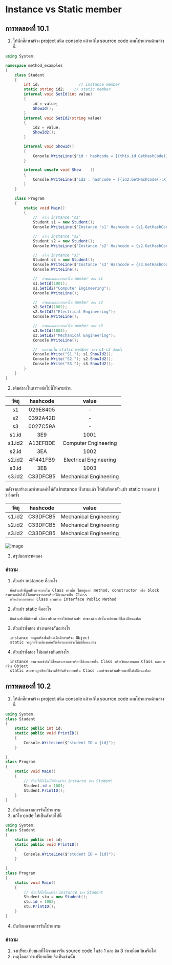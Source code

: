 # Instance vs Static member #

##  การทดลองที่ 10.1 ##

1. ให้นักศึกษาสร้าง project ชนิด console แล้วแก้ไข  sourrce code ตามโปรแกรมด้านล่างนี้


```cs
using System;

namespace method_examples
{
    class Student
    {
        int id;                 // instance member
        static string id2;    // static member
        internal void SetId(int value)
        {
            id = value;
            ShowId();    
        }
        internal void SetId2(string value)
        {
            id2 = value;
            ShowId2();
        }

        internal void ShowId()
        {
            Console.WriteLine($"id : hashcode = [{this.id.GetHashCode():X}], value = {id}");
        }

        internal unsafe void Show    ()
        {
            Console.WriteLine($"id2 : hashcode = [{id2.GetHashCode():X}], value = {id2}");
        }
    }

    class Program
    {
        static void Main()
        {
            //  สร้าง instance "s1"
            Student s1 = new Student();
            Console.WriteLine($"Instance 's1' Hashcode = {s1.GetHashCode():X8}");

            //  สร้าง instance "s2"
            Student s2 = new Student();
            Console.WriteLine($"Instance 's2' Hashcode = {s2.GetHashCode():X8}");

            //  สร้าง instance "s3"
            Student s3 = new Student();
            Console.WriteLine($"Instance 's3' Hashcode = {s3.GetHashCode():X8}");
            Console.WriteLine();

            //  กำหนดและแสดงค่าใน member ของ s1
            s1.SetId(1001);
            s1.SetId2("Computer Engineering");
            Console.WriteLine();

            //  กำหนดและแสดงค่าใน member ของ s2
            s2.SetId(1002);
            s2.SetId2("Electrical Engineering");
            Console.WriteLine();

            //  กำหนดและแสดงค่าใน member ของ s3
            s3.SetId(1003);
            s3.SetId2("Mechanical Engineering");
            Console.WriteLine();

            //  แสดงค่าใน static member ของ s1-s3 อีกครั้ง
            Console.Write("S1."); s1.ShowId2();
            Console.Write("S2."); s2.ShowId2();
            Console.Write("S3."); s3.ShowId2();
        }
    }
}

```

2. เติมค่าลงในตารางต่อไปนี้ให้ครบถ้วน


|  วัตถุ  |hashcode| 	   value	  |
|:-----:|:------:|:--------------------:|
| s1    |029E8405| -    	      	|
| s2    |0392A42D| -    	      	|
| s3    |0027C59A| -    	      	|
| s1.id |3E9	 |1001			|
| s1.id2|A13EFBDE|Computer Engineering	|
| s2.id |3EA	 |1002			|
| s2.id2|4F441FB9|Electrical Engineering|
| s3.id |3EB	 |1003			|
| s3.id2|C33DFCB5|Mechanical Engineering|

หลังจากสร้างและกำหนดค่าให้กับ instance ทั้งสามแล้ว ให้บันทึกค่าตัวแปร static ของคลาส (`    `) อีกครั้ง

|   วัตถุ    |hashcode| 	value	     |
|----------|--------|----------------------|
| s1.id2   |C33DFCB5|Mechanical Engineering|
| s2.id2   |C33DFCB5|Mechanical Engineering|
| s3.id2   |C33DFCB5|Mechanical Engineering|

![image](https://user-images.githubusercontent.com/92081920/163839365-259b74ef-0d0d-4312-b201-df88830e93c2.png)

3. สรุปผลการทดลอง

### คำถาม ###
1. ตัวแปร instance คืออะไร
```
  คือตัวแปรที่ถูกประกาศภายใน Class เท่านั้น ไม่อยู่นอก method, constructor หรือ block สามารถเข้าถึงได้โดยตรงจากการเรียกใช้งานภายใน Class 
  หรือเรียกภายนอก Class ผ่านทาง Interface Public Method
```
2. ตัวแปร static คืออะไร
```
  คือตัวแปรที่มีค่าคงที่ เมื่อเราประกาศค่าให้กับตัวแปร ค่าของตัวแปรนั้นจะมีค่าคงที่ไม่เปลี่ยนแปลง
```
3. ตัวแปรทั้งสอง ทำงานต่างกันอย่างไร
```
  instance จะถูกสร้างขึ้นใหม่เมื่อมีการสร้าง Object
  static จะถูกสร้างเพียงแค่ครั้งเดียวและค่าจะไม่เปลี่ยนแปลง
```
4. ตัวแปรทั้งสอง ให้ผลต่างกันอย่างไร
```
  instance สามารถเข้าถึงได้โดยตรงจากการเรียกใช้งานภายใน Class หรือเรียกภายนอก Class และการสร้าง Object
  static สามารถถูกเรียกใช้งานได้ทันทีจากภายใน Class และค่าของตัวแปรจะคงที่ไม่เปลี่ยนแปลง
```

##  การทดลองที่ 10.2 ##

1. ให้นักศึกษาสร้าง project ชนิด console แล้วแก้ไข  sourrce code ตามโปรแกรมด้านล่างนี้

```cs
using System;
class Student
{
	static public int id;
	static public void PrintID()
	{
        Console.WriteLine($"student ID = {id}");
	}
	
}
class Program
{
	static void Main()
	{
		// เรียกใช้ได้โดยไม่ต้องสร้าง instance ของ Student
		Student.id = 1001;
		Student.PrintID();
	}
}
```

2. บันทึกผลจากการรันโปรแกรม
3. แก้ไข code ให้เป็นดังต่อไปนี้

```cs
using System;
class Student
{
	static public int id;
	static public void PrintID()
	{
        Console.WriteLine($"student ID = {id}");
	}
	
}
class Program
{
	static void Main()
	{
		// เรียกใช้ได้โดยสร้าง instance ของ Student
		Student stu = new Student();
		stu.id = 1002;
		stu.PrintID();
	}
}
```
4. บันทึกผลจากการรันโปรแกรม

###  คำถาม ### 
1. จงเปรียบเทียบผลที่ได้จากการรัน source code ในข้อ 1 และ ข้อ 3 ว่าเหมือนกันหรือไม่
2. เหตุใดผลการเปรียบเทียบจึงเป็นเช่นนั้น



